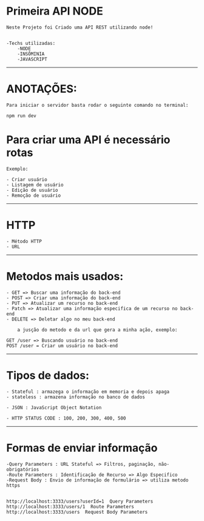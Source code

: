 # Primeira API NODE 

    Neste Projeto foi Criado uma API REST utilizando node!
    

    -Techs utilizadas:
        -NODE
        -INSÔMINIA
        -JAVASCRIPT

_______________________________________________________________________________________________

# ANOTAÇÕES:

    Para iniciar o servidor basta rodar o seguinte comando no terminal:

`npm run dev`
# Para criar uma API é necessário rotas

    Exemplo:

    - Criar usuário
    - Listagem de usuário
    - Edição de usuário
    - Remoção de usuário

_______________________________________________________________________________________________

# HTTP

    - Método HTTP
    - URL 

_______________________________________________________________________________________________
# Metodos mais usados:
    
    - GET => Buscar uma informação do back-end
    - POST => Criar uma informação do back-end
    - PUT => Atualizar um recurso no back-end
    - Patch => Atualizar uma informação especifica de um recurso no back-end
    - DELETE => Deletar algo no meu back-end

        a jusção do metodo e da url que gera a minha ação, exemplo: 

    GET /user => Buscando usuário no back-end
    POST /user = Criar um usuário no back-end

_______________________________________________________________________________________________

# Tipos de dados:

    - Stateful : armazega o informação em memoria e depois apaga
    - stateless : armazena informação no banco de dados

    - JSON : JavaScript Object Notation 

    - HTTP STATUS CODE : 100, 200, 300, 400, 500

_______________________________________________________________________________________________

# Formas de enviar informação

    -Query Parameters : URL Stateful => Filtros, paginação, não-obrigatórios
    -Route Parameters : Identificação de Recurso => Algo Especifico
    -Request Body : Envio de informação de formulário => utiliza metodo https


    http://localhost:3333/users?userId=1  Query Parameters 
    http://localhost:3333/users/1  Route Parameters 
    http://localhost:3333/users  Request Body Parameters





